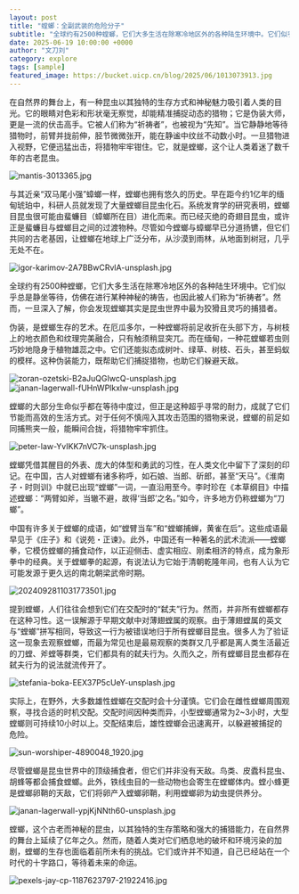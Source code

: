 ```yaml
---
layout: post
title: "螳螂：全副武装的危险分子"
subtitle: "全球约有2500种螳螂，它们大多生活在除寒冷地区外的各种陆生环境中。它们似乎总是静坐等待，仿佛在进行某种神秘的祷告，也因此被人们称为“祈祷者”。"
date: 2025-06-19 10:00:00 +0000
author: "文刀刘"
category: explore
tags: [sample]
featured_image: https://bucket.uicp.cn/blog/2025/06/1013073913.jpg
---
```


在自然界的舞台上，有一种昆虫以其独特的生存方式和神秘魅力吸引着人类的目光。它的眼睛对色彩和形状毫无察觉，却能精准捕捉动态的猎物；它是伪装大师，更是一流的伏击高手。它被人们称为“祈祷者”，也被视为“先知”。当它静静地等待猎物时，前臂并拢前伸，胫节微微张开，能在静谧中纹丝不动数小时。一旦猎物进入视野，它便迅猛出击，将猎物牢牢钳住。它，就是螳螂，这个让人类着迷了数千年的古老昆虫。

![mantis-3013365.jpg][1]

与其近亲“双马尾小强”蟑螂一样，螳螂也拥有悠久的历史。早在距今约1亿年的缅甸琥珀中，科研人员就发现了大量螳螂目昆虫化石。系统发育学的研究表明，螳螂目昆虫很可能由蜚蠊目（蟑螂所在目）进化而来。而已经灭绝的奇翅目昆虫，或许正是蜚蠊目与螳螂目之间的过渡物种。尽管如今螳螂与蟑螂早已分道扬镳，但它们共同的古老基因，让螳螂在地球上广泛分布，从沙漠到雨林，从地面到树冠，几乎无处不在。

![igor-karimov-2A7BBwCRvlA-unsplash.jpg][2]

全球约有2500种螳螂，它们大多生活在除寒冷地区外的各种陆生环境中。它们似乎总是静坐等待，仿佛在进行某种神秘的祷告，也因此被人们称为“祈祷者”。然而，一旦深入了解，你会发现螳螂其实是昆虫世界中最为狡猾且灵巧的捕猎者。

伪装，是螳螂生存的艺术。在厄瓜多尔，一种螳螂将前足收折在头部下方，与树枝上的地衣颜色和纹理完美融合，只有触须稍显突兀。而在缅甸，一种花螳螂若虫则巧妙地隐身于植物雄蕊之中。它们还能拟态成树叶、绿草、树枝、石头，甚至蚂蚁的模样。这种伪装能力，既帮助它们捕捉猎物，也助它们躲避天敌。

![zoran-ozetski-B2aJuQGIwcQ-unsplash.jpg][3]
![janan-lagerwall-fUHnWPlkxlw-unsplash.jpg][4]

螳螂的大部分生命似乎都在等待中度过，但正是这种超乎寻常的耐力，成就了它们节能而高效的生活方式。对于任何不慎闯入其攻击范围的猎物来说，螳螂的前足如同捕熊夹一般，能瞬间合拢，将猎物牢牢抓住。

![peter-law-YvIKK7nVC7k-unsplash.jpg][5]

螳螂凭借其醒目的外表、庞大的体型和勇武的习性，在人类文化中留下了深刻的印记。在中国，古人对螳螂有诸多称呼，如石娘、当郎、斫郎，甚至“天马”。《淮南子・时则训》中就已出现“螳螂”一词，一直沿用至今。李时珍在《本草纲目》中描述螳螂：“两臂如斧，当辙不避，故得‘当郎’之名。”如今，许多地方仍称螳螂为“刀螂”。

中国有许多关于螳螂的成语，如“螳臂当车”和“螳螂捕蝉，黄雀在后”。这些成语最早见于《庄子》和《说苑・正谏》。此外，中国还有一种著名的武术流派——螳螂拳，它模仿螳螂的捕食动作，以正迎侧击、虚实相应、刚柔相济的特点，成为象形拳中的经典。关于螳螂拳的起源，有说法认为它始于清朝乾隆年间，也有人认为它可能发源于更久远的南北朝梁武帝时期。

![2024092811031773501.jpg][6]

提到螳螂，人们往往会想到它们在交配时的“弑夫”行为。然而，并非所有螳螂都存在这种习性。这一误解源于早期文献中对薄翅螳属的观察。由于薄翅螳属的英文与“螳螂”拼写相同，导致这一行为被错误地归于所有螳螂目昆虫。很多人为了验证这一现象去观察螳螂，而最为常见也是最易观察的类群又几乎都是离人类生活最近的刀螳、斧螳等群类，它们都具有的弑夫行为。久而久之，所有螳螂目昆虫都存在弑夫行为的说法就流传开了。

![stefania-boka-EEX37P5cUeY-unsplash.jpg][7]

实际上，在野外，大多数雄性螳螂在交配时会十分谨慎。它们会在雌性螳螂周围观察，寻找合适的时机交配。交配时间因种类而异，小型螳螂通常为2~3小时，大型螳螂则可持续10小时以上。交配结束后，雄性螳螂会迅速离开，以躲避被捕捉的危险。

![sun-worshiper-4890048_1920.jpg][8]

尽管螳螂是昆虫世界中的顶级捕食者，但它们并非没有天敌。鸟类、皮蠹科昆虫、胡蜂等都会捕食螳螂。此外，铁线虫目的一些动物也会寄生在螳螂体内。螳小蜂更是螳螂卵鞘的天敌，它们将卵产入螳螂卵鞘，利用螳螂卵为幼虫提供养分。

![janan-lagerwall-ypjKjNNth60-unsplash.jpg][9]

螳螂，这个古老而神秘的昆虫，以其独特的生存策略和强大的捕猎能力，在自然界的舞台上延续了亿年之久。然而，随着人类对它们栖息地的破坏和环境污染的加剧，螳螂的生存也面临着前所未有的挑战。它们或许并不知道，自己已经站在一个时代的十字路口，等待着未来的命运。

![pexels-jay-cp-1187623797-21922416.jpg][10]


  [1]: https://bucket.uicp.cn/blog/2025/06/4099300519.jpg
  [2]: https://bucket.uicp.cn/blog/2025/06/2577298352.jpg
  [3]: https://bucket.uicp.cn/blog/2025/06/1013073913.jpg
  [4]: https://bucket.uicp.cn/blog/2025/06/2289244426.jpg
  [5]: https://bucket.uicp.cn/blog/2025/06/2306003387.jpg
  [6]: https://bucket.uicp.cn/blog/2025/06/1073116496.jpg
  [7]: https://bucket.uicp.cn/blog/2025/06/2001318001.jpg
  [8]: https://bucket.uicp.cn/blog/2025/06/3200706058.jpg
  [9]: https://bucket.uicp.cn/blog/2025/06/3871354674.jpg
  [10]: https://bucket.uicp.cn/blog/2025/06/1123831411.jpg